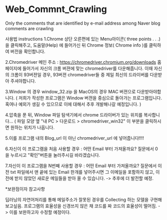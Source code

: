 # Web_Commnt_Crawling
Only the comments that are identified by e-mail address among Naver blog comments are crawling

사용법 instructions
1.Chrome 상단 오른편에 있는 Menu아이콘( three points . . .)을 클릭해주고, 도움말(Help) 에 들어가신 뒤 Chrome 정보( Chrome info )를 클릭하여 버전을 확인합니다.

2.Chromedriver 메인 주소 : https://chromedriver.chromium.org/downloads 홈페이지에 들어가서 자신의 크롬 버젼에 맞는 chromedriver를 다운해줍니다. 이때 자신의 크롬이 93버젼일 경우, 93버젼 chromedriver들 중 제일 최신의 드라이버를 다운받아 주셔야합니다.

3.Window 의 경우 window_32.zip 을 MacOS의 경우 MAC 버젼으로 다운받아야합니다. ( 저희가 작성한 프로그램은 Window 버젼을 중심으로 돌아가는 프로그램입니다. 혹여나 예외가 생길 수 있으므로 이에 대해서 추후 개발해나갈 예정입니다. )

4.압축을 푼 뒤, Window 파일 탐색기에서 chrome 드라이버가 있는 위치를 복사합니다... ( 파일 모양 옆 "내 PC > 다운로드 > chromedriver_win32" 이 부분을 클릭하시면 원하는 위치가 나옵니다.

5.이를 프로그램 내의 Blog_url 이 아닌 chromedriver_url 에 넣어줍니다!!!!

6.자신이 이 프로그램을 처음 사용할 경우 : 어떤 Email 부터 가져올까요? 질문에서 0 을 누르시고 "확인"버튼을 눌러주시길 바라겠습니다.

7.자신이 이 프로그램을 N번째 사용할 경우 : 어떤 Email 부터 가져올까요? 질문에서 이전 txt 파일에서 맨 끝에 있는 Email 한개를 넣어주시면 그 이메일을 포함하지 않고, 이전에 받지 않았던 새로운 메일들을 받아 올 수 있습니다. -> 추후에 더 발전할 예정.

*보완점이자 참고사항

딥러닝의 자연어처리를 통해 메일주소가 잘못된 경우를 Collecting 하는 모델을 구현해보고싶음.
프로그램의 효율성을 신경쓰지 않은 채 코드를 짜 코드의 효율성이 떨어짐. -> 이를 보완하고자 수정할 예정이다.
